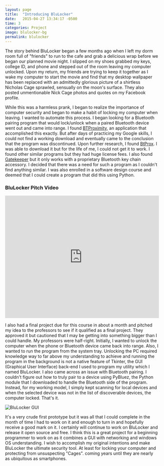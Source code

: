 ```yaml
---
layout: page
title:  "Introducing BluLocker"
date:   2015-04-27 13:34:17 -0500
time: 3
categories: Project
image: blulocker-bg
permalink: blulocker
---
```

The story behind BluLocker began a few months ago when I left my dorm room full of "friends" to run to the cafe and grab a delicious wrap before we began our planned movie night. I slipped on my shoes grabbed my keys, college ID, and phone and stepped out of the room leaving my computer unlocked. Upon my return, my friends are trying to keep it together as I wake my computer to start the movie and find that my desktop wallpaper has been replaced with an admittedly glorious picture of a shirtless Nicholas Cage sprawled, sensually on the moon's surface. They also posted unmentionable Nick Cage photos and quotes on my Facebook profile.

While this was a harmless prank, I began to realize the importance of computer security and began to make a habit of locking my computer when leaving. I wanted to automate this process. I began looking for a Bluetooth pairing program that would lock/unlock when a paired Bluetooth device went out and came into range. I found [BTProximity](http://www.daveamenta.com/btproximity/), an application that accomplished this exactly. But after days of practicing my Google skills, I could not find a working download and eventually came to the conclusion that the program was discontinued. Upon further research, I found [BtProx](http://btprox.sourceforge.net/). I was able to download it but for the life of me, I could not get it to work. I found other similar programs but they had huge license fees. I also found [Gatekeeper](http://www.gkchain.com/) but it only works with a proprietary Bluetooth key chain accessory. I decided that there was a need for such a program as I couldn't find anything similar. I was also enrolled in a software design course and deemed that I could create a program that did this using Python.

### BluLocker Pitch Video

<iframe src="https://www.youtube.com/embed/V4DPvGBrVc8" allowfullscreen="" width="100%" frameborder="0" height="400px"></iframe>

I also had a final project due for this course in about a month and pitched my idea to the professors to see if it qualified as a final project. They approved it but cautioned that I may be getting into something bigger than I could handle. My professors were half-right. Initially, I wanted to unlock the computer when the phone or Bluetooth device came back into range. Also, I wanted to run the program from the system tray. Unlocking the PC required knowledge way to far above my understanding to achieve and running the program in the background is not a native feature of Tkinter, the GUI (Graphical User Interface) back-end I used to program my utility which I named BluLocker. I also came across an issue with Bluetooth pairing. I couldn't figure out how to truly pair to a device using PyBluez, the Python module that I downloaded to handle the Bluetooth side of the program. Instead, for my working model, I simply kept scanning for local devices and when the selected device was not in the list of discoverable devices, the computer locked. That's it.

![BluLocker GUI](../../../../img/blulocker/blulocker1.jpg)

It's a very crude first prototype but it was all that I could complete in the month of time I had to work on it and enough to turn in and hopefully receive a good mark on it. I certainly will continue to work on BluLocker and release it open source and free. I think this is a great project for a beginning programmer to work on as it combines a GUI with networking and windows OS understanding. I wish to accomplish my original intentions and make BluLocker the ultimate security tool. At least for locking your computer and protecting from unsuspecting "Cages".
coming years until they are nearly as ubiquitous as smartphones.
